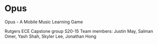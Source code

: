 # Opus
Opus - A Mobile Music Learning Game

Rutgers ECE Capstone group S20-15
Team members: Justin May, Salman Omer, Yash Shah, Skyler Lee, Jonathan Hong
